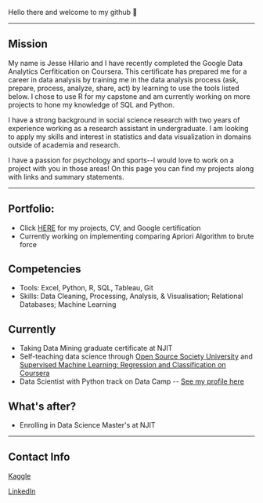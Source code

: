 
Hello there and welcome to my github 👋 

***
## Mission
My name is Jesse Hilario and I have recently completed the Google Data Analytics Cerfitication on Coursera. This certificate has prepared me for a career in data analysis by training me in the data analysis process (ask, prepare, process, analyze, share, act) by learning to use the tools listed below. I chose to use R for my capstone and am currently working on more projects to hone my knowledge of SQL and Python.

I have a strong background in social science research with two years of experience working as a research assistant in undergraduate. I am looking to apply my skills and interest in statistics and data visualization in domains outside of academia and research.

I have a passion for psychology and sports--I would love to work on a project with you in those areas! On this page you can find my projects along with links and summary statements.


***
## Portfolio:

* Click [HERE](https://github.com/JesseHilario/JesseHilario.github.io) for my projects, CV, and Google certification
* Currently working on implementing comparing Apriori Algorithm to brute force


## Competencies

* Tools: Excel, Python, R, SQL, Tableau, Git
* Skills: Data Cleaning, Processing, Analysis, & Visualisation; Relational Databases; Machine Learning


## Currently

* Taking Data Mining graduate certificate at NJIT
* Self-teaching data science through [Open Source Society University](https://github.com/ossu/data-science) and [Supervised Machine Learning: Regression and Classification on Coursera](https://www.coursera.org/specializations/machine-learning-introduction?)
* Data Scientist with Python track on Data Camp -- [See my profile here](https://www.datacamp.com/profile/jih32)


## What's after?

* Enrolling in Data Science Master's at NJIT



***
## Contact Info

[Kaggle](https://www.kaggle.com/jessehilario)

[LinkedIn](https://www.linkedin.com/in/jesse-hilario-5b8391178/)
